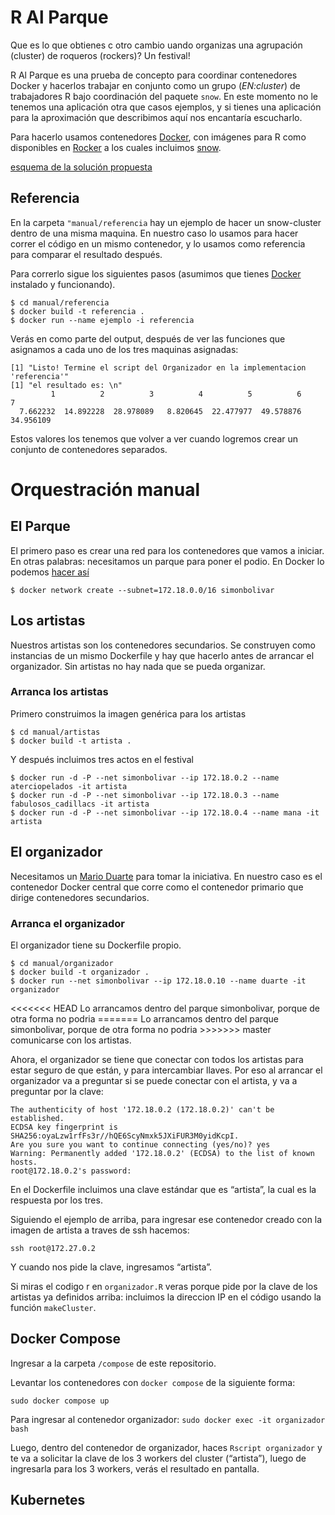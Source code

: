 <!-- README.md is generated from README.Rmd. Please edit that file -->

# R Al Parque

Que es lo que obtienes c otro cambio uando organizas una agrupación
(cluster) de roqueros (rockers)? Un festival!

R Al Parque es una prueba de concepto para coordinar contenedores Docker
y hacerlos trabajar en conjunto como un grupo (*EN:cluster*) de
trabajadores R bajo coordinación del paquete `snow`. En este momento no
le tenemos una aplicación otra que casos ejemplos, y si tienes una
aplicación para la aproximación que describimos aquí nos encantaría
escucharlo.

Para hacerlo usamos contenedores [Docker](https://docker.com), con
imágenes para R como disponibles en
[Rocker](https://github.com/rocker-org/rocker) a los cuales incluimos
[snow](https://cran.r-project.org/web/packages/snow/index.html).

[esquema de la solución propuesta](esquema.png)

## Referencia

En la carpeta `"manual/referencia` hay un ejemplo de hacer un
snow-cluster dentro de una misma maquina. En nuestro caso lo usamos para
hacer correr el código en un mismo contenedor, y lo usamos como
referencia para comparar el resultado después.

Para correrlo sigue los siguientes pasos (asumimos que tienes
[Docker](https://docker.com) instalado y funcionando).

    $ cd manual/referencia
    $ docker build -t referencia .
    $ docker run --name ejemplo -i referencia

Verás en como parte del output, después de ver las funciones que
asignamos a cada uno de los tres maquinas asignadas:

    [1] "Listo! Termine el script del Organizador en la implementacion 'referencia'"
    [1] "el resultado es: \n"
             1          2          3          4          5          6          7 
      7.662232  14.892228  28.978089   8.820645  22.477977  49.578876  34.956109 

Estos valores los tenemos que volver a ver cuando logremos crear un
conjunto de contenedores separados.

# Orquestración manual

## El Parque

El primero paso es crear una red para los contenedores que vamos a
iniciar. En otras palabras: necesitamos un parque para poner el podio.
En Docker lo podemos [hacer
así](http://stackoverflow.com/questions/27937185/assign-static-ip-to-docker-container/35359185#35359185)

    $ docker network create --subnet=172.18.0.0/16 simonbolivar

## Los artistas

Nuestros artistas son los contenedores secundarios. Se construyen como
instancias de un mismo Dockerfile y hay que hacerlo antes de arrancar el
organizador. Sin artistas no hay nada que se pueda organizar.

### Arranca los artistas

Primero construimos la imagen genérica para los artistas

    $ cd manual/artistas
    $ docker build -t artista .

Y después incluimos tres actos en el festival

    $ docker run -d -P --net simonbolivar --ip 172.18.0.2 --name aterciopelados -it artista
    $ docker run -d -P --net simonbolivar --ip 172.18.0.3 --name fabulosos_cadillacs -it artista
    $ docker run -d -P --net simonbolivar --ip 172.18.0.4 --name mana -it artista

## El organizador

Necesitamos un [Mario
Duarte](https://es.wikipedia.org/wiki/Rock_al_Parque) para tomar la
iniciativa. En nuestro caso es el contenedor Docker central que corre
como el contenedor primario que dirige contenedores secundarios.

### Arranca el organizador

El organizador tiene su Dockerfile propio.

    $ cd manual/organizador
    $ docker build -t organizador .
    $ docker run --net simonbolivar --ip 172.18.0.10 --name duarte -it organizador

\<\<\<\<\<\<\< HEAD Lo arrancamos dentro del parque simonbolivar, porque
de otra forma no podria ======= Lo arrancamos dentro del parque
simonbolivar, porque de otra forma no podria \>\>\>\>\>\>\> master
comunicarse con los artistas.

Ahora, el organizador se tiene que conectar con todos los artistas para
estar seguro de que están, y para intercambiar llaves. Por eso al
arrancar el organizador va a preguntar si se puede conectar con el
artista, y va a preguntar por la clave:

    The authenticity of host '172.18.0.2 (172.18.0.2)' can't be established.
    ECDSA key fingerprint is SHA256:oyaLzw1rfFs3r//hQE6ScyNmxk5JXiFUR3M0yidKcpI.
    Are you sure you want to continue connecting (yes/no)? yes
    Warning: Permanently added '172.18.0.2' (ECDSA) to the list of known hosts.
    root@172.18.0.2's password: 

En el Dockerfile incluimos una clave estándar que es “artista”, la cual
es la respuesta por los tres.

Siguiendo el ejemplo de arriba, para ingresar ese contenedor creado con
la imagen de artista a traves de ssh hacemos:

    ssh root@172.27.0.2

Y cuando nos pide la clave, ingresamos “artista”.

Si miras el codigo r en `organizador.R` veras porque pide por la clave
de los artistas ya definidos arriba: incluimos la direccion IP en el
código usando la función `makeCluster`.

## Docker Compose

Ingresar a la carpeta `/compose` de este repositorio.

Levantar los contenedores con `docker compose` de la siguiente forma:

    sudo docker compose up 

Para ingresar al contenedor organizador:
`sudo docker exec -it organizador bash`

Luego, dentro del contenedor de organizador, haces `Rscript organizador`
y te va a solicitar la clave de los 3 workers del cluster (“artista”),
luego de ingresarla para los 3 workers, verás el resultado en pantalla.

## Kubernetes
